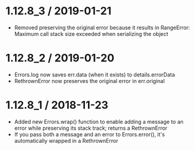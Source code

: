 1.12.8_3 / 2019-01-21
=====================

 * Removed preserving the original error because it results in RangeError: Maximum call stack size exceeded when serializing the object
 
1.12.8_2 / 2019-01-20
=====================

 * Errors.log now saves err.data (when it exists) to details.errorData
 * RethrownError now preserves the original error in err.original

1.12.8_1 / 2018-11-23
=====================

 * Added new Errors.wrap() function to enable adding a message to an error while preserving its stack track; returns a RethrownError
 * If you pass both a message and an error to Errors.error(), it's automatically wrapped in a RethrownError
